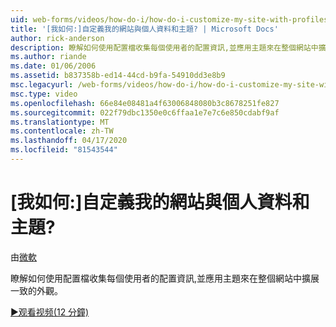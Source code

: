 ```yaml
---
uid: web-forms/videos/how-do-i/how-do-i-customize-my-site-with-profiles-and-themes
title: '[我如何:]自定義我的網站與個人資料和主題? | Microsoft Docs'
author: rick-anderson
description: 瞭解如何使用配置檔收集每個使用者的配置資訊,並應用主題來在整個網站中擴展一致的外觀。
ms.author: riande
ms.date: 01/06/2006
ms.assetid: b837358b-ed14-44cd-b9fa-54910dd3e8b9
msc.legacyurl: /web-forms/videos/how-do-i/how-do-i-customize-my-site-with-profiles-and-themes
msc.type: video
ms.openlocfilehash: 66e84e08481a4f63006848080b3c8678251fe827
ms.sourcegitcommit: 022f79dbc1350e0c6ffaa1e7e7c6e850cdabf9af
ms.translationtype: MT
ms.contentlocale: zh-TW
ms.lasthandoff: 04/17/2020
ms.locfileid: "81543544"
---
```

# <a name="how-do-i-customize-my-site-with-profiles-and-themes"></a>[我如何:]自定義我的網站與個人資料和主題?

由[微軟](https://github.com/microsoft)

瞭解如何使用配置檔收集每個使用者的配置資訊,並應用主題來在整個網站中擴展一致的外觀。

[&#9654;观看视频(12 分鐘)](https://channel9.msdn.com/Blogs/ASP-NET-Site-Videos/how-do-i-customize-my-site-with-profiles-and-themes)
